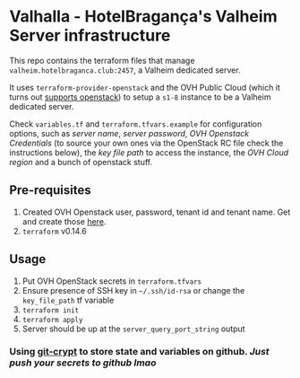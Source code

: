 # Valhalla - HotelBragança's Valheim Server infrastructure

This repo contains the terraform files that manage `valheim.hotelbraganca.club:2457`, a Valheim dedicated server.

It uses `terraform-provider-openstack` and the OVH Public Cloud (which it turns out [supports openstack](https://www.openstack.org/marketplace/public-clouds/ovh-group/ovh-public-cloud)) to setup a `s1-8` instance to be a Valheim dedicated server.

Check `variables.tf` and `terraform.tfvars.example` for configuration options, such as _server name_, _server password_, _OVH Openstack Credentials_ (to source your own ones via the OpenStack RC file check the instructions below), the _key file path_ to access the instance, the _OVH Cloud region_ and a bunch of openstack stuff.

## Pre-requisites
1. Created OVH Openstack user, password, tenant id and tenant name. Get and create those [here](https://docs.ovh.com/gb/en/public-cloud/set-openstack-environment-variables/).
2. `terraform` v0.14.6

## Usage
1. Put OVH OpenStack secrets in `terraform.tfvars`
2. Ensure presence of SSH key in `~/.ssh/id-rsa` or change the `key_file_path` tf variable 
3. `terraform init`
4. `terraform apply`
5. Server should be up at the `server_query_port_string` output 

### Using [git-crypt](https://github.com/AGWA/git-crypt) to store state and variables on github. _Just push your secrets to github lmao_
